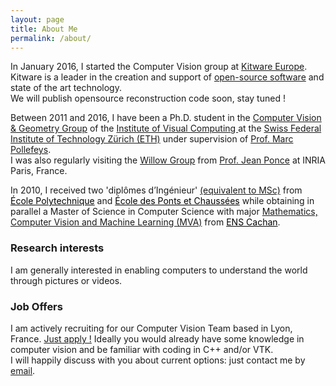 ```yaml
---
layout: page
title: About Me
permalink: /about/
---
```

<p>In January 2016, I started the Computer Vision group at <a href="https://www.kitware.eu/">Kitware Europe</a>. 
Kitware is a leader in the creation and support of <a href="http://www.kitware.eu/opensource/opensource.html">open-source software</a> and state of the art technology.<br />
We will publish opensource reconstruction code soon, stay tuned !
<p>
Between 2011 and 2016, I have been a Ph.D. student  
in the <a href="http://cvg.ethz.ch/" class='discreteLink'>Computer Vision & Geometry Group</a> 
of the  <a href="http://ivc.ethz.ch/" class='discreteLink'>Institute of Visual Computing </a> 
at the  <a href="http://www.ethz.ch/" class='discreteLink'>Swiss Federal Institute of Technology Zürich (ETH)</a> under supervision of <a href="http://www.inf.ethz.ch/personal/pomarc/">Prof. Marc Pollefeys</a>.
 <br />I was also regularly visiting the <a  href="http://www.di.ens.fr/willow/">Willow Group</a> from <a href="http://www.di.ens.fr/~ponce/">Prof. Jean Ponce</a> at INRIA Paris, France.
</p>
<p>
In 2010, I received two 'dipl&ocirc;mes d’Ing&eacute;nieur' <a href="http://www.aacrao.org/connect_article/13-05-14/New_information_warrants_change_in_French_placement_recommendations.aspx#.UjnJanjDTj4"   class='discreteLink' >(equivalent to MSc)</a> from <a href="http://www.polytechnique.edu/?LANGUE=1"  style='color:#000000'>&Eacute;cole Polytechnique</a> and <a href="http://www.enpc.fr/"  style='color:#000000'> &Eacute;cole des Ponts et Chaussées</a> 
while obtaining in parallel a Master of Science in Computer Science with major <a href="http://www.math.ens-cachan.fr/version-francaise/formations/master-mva/" >Mathematics, Computer Vision and Machine Learning (MVA)</a> 
from <a href="http://www.ens-cachan.fr/version-anglaise/"  style='color:#000000'>ENS Cachan</a>.</p>
<h3 style="clear:left">Research interests</h3>
<p>
I am generally interested in enabling computers to understand the world through pictures or videos.<br />
</p>
<h3 style="clear:left">Job Offers</h3>
<p>
I am actively recruiting for our Computer Vision Team based in Lyon, France. <a href="http://www.kitware.fr/fr/societe/recrutement" >Just apply !</a>
Ideally you would already have some knowledge in computer vision and be familiar with coding in C++ and/or VTK. <br />
I will happily discuss with you about current options: just contact me by <a href="mailto:bastien.jacquet_ethz%40m4x.org?subject=[Kitware Application]">email</a>. 
</p>
